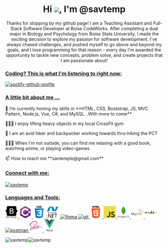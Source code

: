 <h1 align="center">Hi <img src="https://raw.githubusercontent.com/MartinHeinz/MartinHeinz/master/wave.gif" width="40px">, I'm @savtemp</h1>

<p align="center">Thanks for stopping by my github page! I am a Teaching Assistant and Full-Stack Software Developer at Boise CodeWorks. After completing a dual major in Biology and Psychology from Boise State University, I made the exciting decision to explore my passion for software development. I've always chased challenges, and pushed myself to go above and beyond my goals, and I love programming for that reason - every day I'm awarded the opportunity to tackle new concepts, problem solve, and create projects that I am passionate about!</p>




<h3 align="left"><ins>Coding? This is what I'm listening to right now:</ins></h3>

[![spotify-github-profile](https://spotify-github-profile.vercel.app/api/view?uid=1259910573&cover_image=true&theme=novatorem&show_offline=true&background_color=000000&bar_color=ea76f9&bar_color_cover=false)](https://spotify-github-profile.vercel.app/api/view?uid=1259910573&redirect=true)



<h3 align="left"><ins>A little bit about me ...</ins></h3>
<p>🌱 I’m currently honing my skills in **HTML, CSS, Bootstrap, JS, MVC Pattern, Node.js, Vue, C#, and MySQL ..With more to come** </p>
<p>🏋🏻‍♀️ I enjoy lifting heavy objects in my local CrossFit gym </p>
<p>🥾 I am an avid hiker and backpacker working towards thru-hiking the PCT</p>
<p>💆🏻‍♀️ When I'm not outside, you can find me relaxing with a good book, watching anime, or playing video-games</p>
<p>📫 How to reach me **savtemple@gmail.com**</p>

<h3 align="left"><ins>Connect with me:</ins></h3>
<p align="left">
<a href="https://linkedin.com/in/savtemp" target="blank"><img align="center" src="https://raw.githubusercontent.com/rahuldkjain/github-profile-readme-generator/master/src/images/icons/Social/linked-in-alt.svg" alt="savtemp" height="30" width="40" /></a>
</p>

<h3 align="left"><ins>Languages and Tools:</ins></h3>
<p align="left"> <a href="https://getbootstrap.com" target="_blank" rel="noreferrer"> <img src="https://raw.githubusercontent.com/devicons/devicon/master/icons/bootstrap/bootstrap-plain-wordmark.svg" alt="bootstrap" width="40" height="40"/> </a> <a href="https://www.w3schools.com/cs/" target="_blank" rel="noreferrer"> <img src="https://raw.githubusercontent.com/devicons/devicon/master/icons/csharp/csharp-original.svg" alt="csharp" width="40" height="40"/> </a> <a href="https://www.w3schools.com/css/" target="_blank" rel="noreferrer"> <img src="https://raw.githubusercontent.com/devicons/devicon/master/icons/css3/css3-original-wordmark.svg" alt="css3" width="40" height="40"/> </a> <a href="https://dotnet.microsoft.com/" target="_blank" rel="noreferrer"> <img src="https://raw.githubusercontent.com/devicons/devicon/master/icons/dot-net/dot-net-original-wordmark.svg" alt="dotnet" width="40" height="40"/> </a> <a href="https://www.figma.com/" target="_blank" rel="noreferrer"> <img src="https://www.vectorlogo.zone/logos/figma/figma-icon.svg" alt="figma" width="40" height="40"/> </a> <a href="https://git-scm.com/" target="_blank" rel="noreferrer"> <img src="https://www.vectorlogo.zone/logos/git-scm/git-scm-icon.svg" alt="git" width="40" height="40"/> </a> <a href="https://www.w3.org/html/" target="_blank" rel="noreferrer"> <img src="https://raw.githubusercontent.com/devicons/devicon/master/icons/html5/html5-original-wordmark.svg" alt="html5" width="40" height="40"/> </a> <a href="https://developer.mozilla.org/en-US/docs/Web/JavaScript" target="_blank" rel="noreferrer"> <img src="https://raw.githubusercontent.com/devicons/devicon/master/icons/javascript/javascript-original.svg" alt="javascript" width="40" height="40"/> </a> <a href="https://www.mongodb.com/" target="_blank" rel="noreferrer"> <img src="https://raw.githubusercontent.com/devicons/devicon/master/icons/mongodb/mongodb-original-wordmark.svg" alt="mongodb" width="40" height="40"/> </a> <a href="https://www.mysql.com/" target="_blank" rel="noreferrer"> <img src="https://raw.githubusercontent.com/devicons/devicon/master/icons/mysql/mysql-original-wordmark.svg" alt="mysql" width="40" height="40"/> </a> <a href="https://nodejs.org" target="_blank" rel="noreferrer"> <img src="https://raw.githubusercontent.com/devicons/devicon/master/icons/nodejs/nodejs-original-wordmark.svg" alt="nodejs" width="40" height="40"/> </a> <a href="https://postman.com" target="_blank" rel="noreferrer"> <img src="https://www.vectorlogo.zone/logos/getpostman/getpostman-icon.svg" alt="postman" width="40" height="40"/> </a> <a href="https://sass-lang.com" target="_blank" rel="noreferrer"> <img src="https://raw.githubusercontent.com/devicons/devicon/master/icons/sass/sass-original.svg" alt="sass" width="40" height="40"/> </a> <a href="https://vuejs.org/" target="_blank" rel="noreferrer"> <img src="https://raw.githubusercontent.com/devicons/devicon/master/icons/vuejs/vuejs-original-wordmark.svg" alt="vuejs" width="40" height="40"/> </a> </p>

<p><img align="left" src="https://github-readme-stats.vercel.app/api/top-langs?username=savtemp&show_icons=true&locale=en&layout=compact" alt="savtemp" /></p>

<p>&nbsp;<img align="left" src="https://github-readme-stats.vercel.app/api?username=savtemp&show_icons=true&locale=en" alt="savtemp" /></p>




<!---
savtemp/savtemp is a ✨ special ✨ repository because its `README.md` (this file) appears on your GitHub profile.
You can click the Preview link to take a look at your changes.
--->
